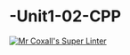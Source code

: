 # -Unit1-02-CPP
[![Mr Coxall's Super Linter](https://github.com/ICS3U-C-Programming-AlexanderM/-Unit1-02-CPP/workflows/Mr%20Coxall's%20Super%20Linter/badge.svg)](https://github.com/ICS3U-C-Programming-AlexanderM/-Unit1-02-CPP/actions/)
